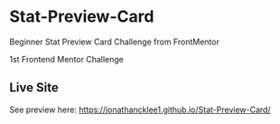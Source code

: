 # Stat-Preview-Card
Beginner Stat Preview Card Challenge from FrontMentor

1st Frontend Mentor Challenge

## Live Site
See preview here: https://jonathancklee1.github.io/Stat-Preview-Card/
